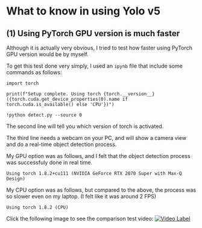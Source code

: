 # What to know in using Yolo v5

## (1) Using PyTorch GPU version is much faster

Although it is actually very obvious, I tried to test how faster using PyTorch GPU version would be by myself. 

To get this test done very simply, I used an `ipynb` file that include some commands as follows:

```
import torch

print(f"Setup complete. Using torch {torch.__version__} ({torch.cuda.get_device_properties(0).name if torch.cuda.is_available() else 'CPU'})")

!python detect.py --source 0
```

The second line will tell you which version of torch is activated. 

The third line needs a webcam on your PC, and will show a camera view and do a real-time object detection process. 

My GPU option was as follows, and I felt that the object detection process was successfuly done in real time.  
```
Using torch 1.8.2+cu111 (NVIDIA GeForce RTX 2070 Super with Max-Q Design)
```

My CPU option was as follows, but compared to the above, the process was so slower even on my laptop. (I felt like it was around 2 FPS) 
```
Using torch 1.8.2 (CPU)
```


Click the following image to see the comparison test video:
[![Video Label](https://img.youtube.com/vi/n8Ef54HfWhw/0.jpg)](https://youtu.be/n8Ef54HfWhw) 
